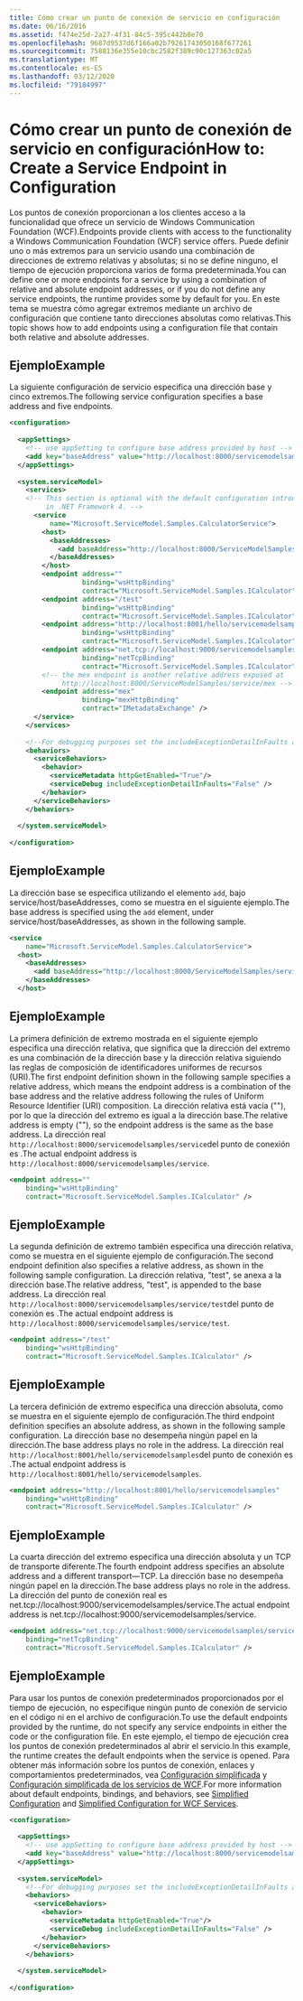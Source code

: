 ```yaml
---
title: Cómo crear un punto de conexión de servicio en configuración
ms.date: 06/16/2016
ms.assetid: f474e25d-2a27-4f31-84c5-395c442b8e70
ms.openlocfilehash: 9687d9537d6f166a02b79261743050168f677261
ms.sourcegitcommit: 7588136e355e10cbc2582f389c90c127363c02a5
ms.translationtype: MT
ms.contentlocale: es-ES
ms.lasthandoff: 03/12/2020
ms.locfileid: "79184997"
---
```

# <a name="how-to-create-a-service-endpoint-in-configuration"></a><span data-ttu-id="c5c2a-102">Cómo crear un punto de conexión de servicio en configuración</span><span class="sxs-lookup"><span data-stu-id="c5c2a-102">How to: Create a Service Endpoint in Configuration</span></span>
<span data-ttu-id="c5c2a-103">Los puntos de conexión proporcionan a los clientes acceso a la funcionalidad que ofrece un servicio de Windows Communication Foundation (WCF).</span><span class="sxs-lookup"><span data-stu-id="c5c2a-103">Endpoints provide clients with access to the functionality a Windows Communication Foundation (WCF) service offers.</span></span> <span data-ttu-id="c5c2a-104">Puede definir uno o más extremos para un servicio usando una combinación de direcciones de extremo relativas y absolutas; si no se define ninguno, el tiempo de ejecución proporciona varios de forma predeterminada.</span><span class="sxs-lookup"><span data-stu-id="c5c2a-104">You can define one or more endpoints for a service by using a combination of relative and absolute endpoint addresses, or if you do not define any service endpoints, the runtime provides some by default for you.</span></span> <span data-ttu-id="c5c2a-105">En este tema se muestra cómo agregar extremos mediante un archivo de configuración que contiene tanto direcciones absolutas como relativas.</span><span class="sxs-lookup"><span data-stu-id="c5c2a-105">This topic shows how to add endpoints using a configuration file that contain both relative and absolute addresses.</span></span>  
  
## <a name="example"></a><span data-ttu-id="c5c2a-106">Ejemplo</span><span class="sxs-lookup"><span data-stu-id="c5c2a-106">Example</span></span>  
 <span data-ttu-id="c5c2a-107">La siguiente configuración de servicio especifica una dirección base y cinco extremos.</span><span class="sxs-lookup"><span data-stu-id="c5c2a-107">The following service configuration specifies a base address and five endpoints.</span></span>  
  
```xml  
<configuration>  
  
  <appSettings>  
    <!-- use appSetting to configure base address provided by host -->  
    <add key="baseAddress" value="http://localhost:8000/servicemodelsamples/service" />  
  </appSettings>  
  
  <system.serviceModel>  
    <services>  
    <!-- This section is optional with the default configuration introduced  
         in .NET Framework 4. -->  
      <service  
          name="Microsoft.ServiceModel.Samples.CalculatorService">  
        <host>  
          <baseAddresses>  
            <add baseAddress="http://localhost:8000/ServiceModelSamples/service"/>  
          </baseAddresses>  
        </host>  
        <endpoint address=""  
                  binding="wsHttpBinding"  
                  contract="Microsoft.ServiceModel.Samples.ICalculator" />  
        <endpoint address="/test"  
                  binding="wsHttpBinding"  
                  contract="Microsoft.ServiceModel.Samples.ICalculator" />  
        <endpoint address="http://localhost:8001/hello/servicemodelsamples"  
                  binding="wsHttpBinding"  
                  contract="Microsoft.ServiceModel.Samples.ICalculator" />  
        <endpoint address="net.tcp://localhost:9000/servicemodelsamples/service"  
                  binding="netTcpBinding"  
                  contract="Microsoft.ServiceModel.Samples.ICalculator" />  
        <!-- the mex endpoint is another relative address exposed at   
             http://localhost:8000/ServiceModelSamples/service/mex -->  
        <endpoint address="mex"  
                  binding="mexHttpBinding"  
                  contract="IMetadataExchange" />  
      </service>  
    </services>  
  
    <!--For debugging purposes set the includeExceptionDetailInFaults attribute to true-->  
    <behaviors>  
      <serviceBehaviors>  
        <behavior>  
          <serviceMetadata httpGetEnabled="True"/>  
          <serviceDebug includeExceptionDetailInFaults="False" />  
        </behavior>  
      </serviceBehaviors>  
    </behaviors>  
  
  </system.serviceModel>  
  
</configuration>  
```  
  
## <a name="example"></a><span data-ttu-id="c5c2a-108">Ejemplo</span><span class="sxs-lookup"><span data-stu-id="c5c2a-108">Example</span></span>  
 <span data-ttu-id="c5c2a-109">La dirección base se especifica utilizando el elemento `add`, bajo service/host/baseAddresses, como se muestra en el siguiente ejemplo.</span><span class="sxs-lookup"><span data-stu-id="c5c2a-109">The base address is specified using the `add` element, under service/host/baseAddresses, as shown in the following sample.</span></span>  
  
```xml  
<service
    name="Microsoft.ServiceModel.Samples.CalculatorService">  
  <host>  
    <baseAddresses>  
      <add baseAddress="http://localhost:8000/ServiceModelSamples/service"/>  
    </baseAddresses>  
  </host>  
```  
  
## <a name="example"></a><span data-ttu-id="c5c2a-110">Ejemplo</span><span class="sxs-lookup"><span data-stu-id="c5c2a-110">Example</span></span>  
 <span data-ttu-id="c5c2a-111">La primera definición de extremo mostrada en el siguiente ejemplo especifica una dirección relativa, que significa que la dirección del extremo es una combinación de la dirección base y la dirección relativa siguiendo las reglas de composición de identificadores uniformes de recursos (URI).</span><span class="sxs-lookup"><span data-stu-id="c5c2a-111">The first endpoint definition shown in the following sample specifies a relative address, which means the endpoint address is a combination of the base address and the relative address following the rules of Uniform Resource Identifier (URI) composition.</span></span> <span data-ttu-id="c5c2a-112">La dirección relativa está vacía (""), por lo que la dirección del extremo es igual a la dirección base.</span><span class="sxs-lookup"><span data-stu-id="c5c2a-112">The relative address is empty (""), so the endpoint address is the same as the base address.</span></span> <span data-ttu-id="c5c2a-113">La dirección real `http://localhost:8000/servicemodelsamples/service`del punto de conexión es .</span><span class="sxs-lookup"><span data-stu-id="c5c2a-113">The actual endpoint address is `http://localhost:8000/servicemodelsamples/service`.</span></span>  
  
```xml  
<endpoint address=""
    binding="wsHttpBinding"  
    contract="Microsoft.ServiceModel.Samples.ICalculator" />  
```  
  
## <a name="example"></a><span data-ttu-id="c5c2a-114">Ejemplo</span><span class="sxs-lookup"><span data-stu-id="c5c2a-114">Example</span></span>  
 <span data-ttu-id="c5c2a-115">La segunda definición de extremo también especifica una dirección relativa, como se muestra en el siguiente ejemplo de configuración.</span><span class="sxs-lookup"><span data-stu-id="c5c2a-115">The second endpoint definition also specifies a relative address, as shown in the following sample configuration.</span></span> <span data-ttu-id="c5c2a-116">La dirección relativa, "test", se anexa a la dirección base.</span><span class="sxs-lookup"><span data-stu-id="c5c2a-116">The relative address, "test", is appended to the base address.</span></span> <span data-ttu-id="c5c2a-117">La dirección real `http://localhost:8000/servicemodelsamples/service/test`del punto de conexión es .</span><span class="sxs-lookup"><span data-stu-id="c5c2a-117">The actual endpoint address is `http://localhost:8000/servicemodelsamples/service/test`.</span></span>  
  
```xml  
<endpoint address="/test"  
    binding="wsHttpBinding"  
    contract="Microsoft.ServiceModel.Samples.ICalculator" />  
```  
  
## <a name="example"></a><span data-ttu-id="c5c2a-118">Ejemplo</span><span class="sxs-lookup"><span data-stu-id="c5c2a-118">Example</span></span>  
 <span data-ttu-id="c5c2a-119">La tercera definición de extremo especifica una dirección absoluta, como se muestra en el siguiente ejemplo de configuración.</span><span class="sxs-lookup"><span data-stu-id="c5c2a-119">The third endpoint definition specifies an absolute address, as shown in the following sample configuration.</span></span> <span data-ttu-id="c5c2a-120">La dirección base no desempeña ningún papel en la dirección.</span><span class="sxs-lookup"><span data-stu-id="c5c2a-120">The base address plays no role in the address.</span></span> <span data-ttu-id="c5c2a-121">La dirección real `http://localhost:8001/hello/servicemodelsamples`del punto de conexión es .</span><span class="sxs-lookup"><span data-stu-id="c5c2a-121">The actual endpoint address is `http://localhost:8001/hello/servicemodelsamples`.</span></span>  
  
```xml  
<endpoint address="http://localhost:8001/hello/servicemodelsamples"  
    binding="wsHttpBinding"  
    contract="Microsoft.ServiceModel.Samples.ICalculator" />  
```  
  
## <a name="example"></a><span data-ttu-id="c5c2a-122">Ejemplo</span><span class="sxs-lookup"><span data-stu-id="c5c2a-122">Example</span></span>  
 <span data-ttu-id="c5c2a-123">La cuarta dirección del extremo especifica una dirección absoluta y un TCP de transporte diferente.</span><span class="sxs-lookup"><span data-stu-id="c5c2a-123">The fourth endpoint address specifies an absolute address and a different transport—TCP.</span></span> <span data-ttu-id="c5c2a-124">La dirección base no desempeña ningún papel en la dirección.</span><span class="sxs-lookup"><span data-stu-id="c5c2a-124">The base address plays no role in the address.</span></span> <span data-ttu-id="c5c2a-125">La dirección del punto de conexión real es net.tcp://localhost:9000/servicemodelsamples/service.</span><span class="sxs-lookup"><span data-stu-id="c5c2a-125">The actual endpoint address is net.tcp://localhost:9000/servicemodelsamples/service.</span></span>  
  
```xml  
<endpoint address="net.tcp://localhost:9000/servicemodelsamples/service"  
    binding="netTcpBinding"  
    contract="Microsoft.ServiceModel.Samples.ICalculator" />  
```  
  
## <a name="example"></a><span data-ttu-id="c5c2a-126">Ejemplo</span><span class="sxs-lookup"><span data-stu-id="c5c2a-126">Example</span></span>  
 <span data-ttu-id="c5c2a-127">Para usar los puntos de conexión predeterminados proporcionados por el tiempo de ejecución, no especifique ningún punto de conexión de servicio en el código ni en el archivo de configuración.</span><span class="sxs-lookup"><span data-stu-id="c5c2a-127">To use the default endpoints provided by the runtime, do not specify any service endpoints in either the code or the configuration file.</span></span> <span data-ttu-id="c5c2a-128">En este ejemplo, el tiempo de ejecución crea los puntos de conexión predeterminados al abrir el servicio.</span><span class="sxs-lookup"><span data-stu-id="c5c2a-128">In this example, the runtime creates the default endpoints when the service is opened.</span></span> <span data-ttu-id="c5c2a-129">Para obtener más información sobre los puntos de conexión, enlaces y comportamientos predeterminados, vea [Configuración simplificada](../../../../docs/framework/wcf/simplified-configuration.md) y [Configuración simplificada de los servicios de WCF](../../../../docs/framework/wcf/samples/simplified-configuration-for-wcf-services.md).</span><span class="sxs-lookup"><span data-stu-id="c5c2a-129">For more information about default endpoints, bindings, and behaviors, see [Simplified Configuration](../../../../docs/framework/wcf/simplified-configuration.md) and [Simplified Configuration for WCF Services](../../../../docs/framework/wcf/samples/simplified-configuration-for-wcf-services.md).</span></span>  
  
```xml  
<configuration>  
  
  <appSettings>  
    <!-- use appSetting to configure base address provided by host -->  
    <add key="baseAddress" value="http://localhost:8000/servicemodelsamples/service" />  
  </appSettings>  
  
  <system.serviceModel>  
    <!--For debugging purposes set the includeExceptionDetailInFaults attribute to true-->  
    <behaviors>  
      <serviceBehaviors>  
        <behavior>  
          <serviceMetadata httpGetEnabled="True"/>  
          <serviceDebug includeExceptionDetailInFaults="False" />  
        </behavior>  
      </serviceBehaviors>  
    </behaviors>  
  
  </system.serviceModel>  
  
</configuration>  
```
